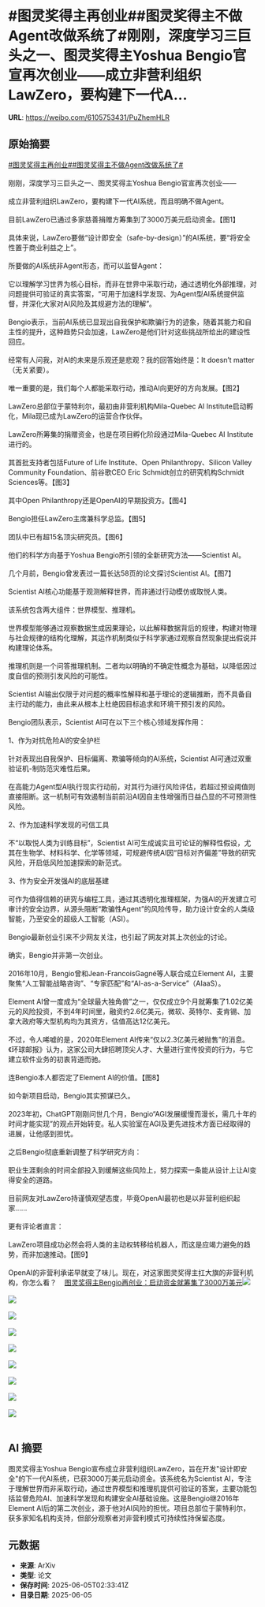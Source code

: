 # #图灵奖得主再创业##图灵奖得主不做Agent改做系统了#刚刚，深度学习三巨头之一、图灵奖得主Yoshua Bengio官宣再次创业——成立非营利组织LawZero，要构建下一代A...

**URL**: https://weibo.com/6105753431/PuZhemHLR

## 原始摘要

<a href="https://m.weibo.cn/search?containerid=231522type%3D1%26t%3D10%26q%3D%23%E5%9B%BE%E7%81%B5%E5%A5%96%E5%BE%97%E4%B8%BB%E5%86%8D%E5%88%9B%E4%B8%9A%23&amp;extparam=%23%E5%9B%BE%E7%81%B5%E5%A5%96%E5%BE%97%E4%B8%BB%E5%86%8D%E5%88%9B%E4%B8%9A%23" data-hide=""><span class="surl-text">#图灵奖得主再创业#</span></a><a href="https://m.weibo.cn/search?containerid=231522type%3D1%26t%3D10%26q%3D%23%E5%9B%BE%E7%81%B5%E5%A5%96%E5%BE%97%E4%B8%BB%E4%B8%8D%E5%81%9AAgent%E6%94%B9%E5%81%9A%E7%B3%BB%E7%BB%9F%E4%BA%86%23&amp;extparam=%23%E5%9B%BE%E7%81%B5%E5%A5%96%E5%BE%97%E4%B8%BB%E4%B8%8D%E5%81%9AAgent%E6%94%B9%E5%81%9A%E7%B3%BB%E7%BB%9F%E4%BA%86%23" data-hide=""><span class="surl-text">#图灵奖得主不做Agent改做系统了#</span></a><br><br>刚刚，深度学习三巨头之一、图灵奖得主Yoshua Bengio官宣再次创业——<br><br>成立非营利组织LawZero，要构建下一代AI系统，而且明确不做Agent。<br><br>目前LawZero已通过多家慈善捐赠方筹集到了3000万美元启动资金。【图1】<br><br>具体来说，LawZero要做“设计即安全（safe-by-design）”的AI系统，要“将安全性置于商业利益之上”。<br><br>所要做的AI系统非Agent形态，而可以监督Agent：<br><br>它以理解学习世界为核心目标，而非在世界中采取行动，通过透明化外部推理，对问题提供可验证的真实答案，“可用于加速科学发现、为Agent型AI系统提供监督，并深化大家对AI风险及其规避方法的理解”。<br><br>Bengio表示，当前AI系统已显现出自我保护和欺骗行为的迹象，随着其能力和自主性的提升，这种趋势只会加速，LawZero是他们针对这些挑战所给出的建设性回应。<br><br>经常有人问我，对AI的未来是乐观还是悲观？我的回答始终是：It doesn’t matter（无关紧要）。<br><br>唯一重要的是，我们每个人都能采取行动，推动AI向更好的方向发展。【图2】<br><br>LawZero总部位于蒙特利尔，最初由非营利机构Mila-Quebec AI Institute启动孵化，Mila现已成为LawZero的运营合作伙伴。<br><br>LawZero所筹集的捐赠资金，也是在项目孵化阶段通过Mila-Quebec AI Institute进行的。<br><br>其首批支持者包括Future of Life Institute、Open Philanthropy、Silicon Valley Community Foundation、前谷歌CEO Eric Schmidt创立的研究机构Schmidt Sciences等。【图3】<br><br>其中Open Philanthropy还是OpenAI的早期投资方。【图4】<br><br>Bengio担任LawZero主席兼科学总监。【图5】<br><br>团队中已有超15名顶尖研究员。【图6】<br><br>他们的科学方向基于Yoshua Bengio所引领的全新研究方法——Scientist AI。<br><br>几个月前，Bengio曾发表过一篇长达58页的论文探讨Scientist AI。【图7】<br><br>Scientist AI核心功能基于观测解释世界，而非通过行动模仿或取悦人类。<br><br>该系统包含两大组件：世界模型、推理机。<br><br>世界模型能够通过观察数据生成因果理论，以此解释数据背后的规律，构建对物理与社会规律的结构化理解，其运作机制类似于科学家通过观察自然现象提出假说并构建理论体系。<br><br>推理机则是一个问答推理机制。二者均以明确的不确定性概念为基础，以降低因过度自信的预测引发风险的可能性。<br><br>Scientist AI输出仅限于对问题的概率性解释和基于理论的逻辑推断，而不具备自主行动的能力，由此来从根本上杜绝因目标追求和环境干预引发的风险。<br><br>Bengio团队表示，Scientist AI可在以下三个核心领域发挥作用：<br><br>1、作为对抗危险AI的安全护栏  <br><br>针对表现出自我保护、目标偏离、欺骗等倾向的AI系统，Scientist AI可通过双重验证机-制防范灾难性后果。  <br><br>在高能力Agent型AI执行现实行动前，对其行为进行风险评估，若超过预设阈值则直接阻断。这一机制可有效遏制当前前沿AI因自主性增强而日益凸显的不可预测性风险。  <br><br>2、作为加速科学发现的可信工具<br><br>不“以取悦人类为训练目标”，Scientist AI可生成诚实且可论证的解释性假设，尤其在生物学、材料科学、化学等领域，可规避传统AI因“目标对齐偏差”导致的研究风险，开启低风险加速探索的新范式。<br><br>3、作为安全开发强AI的底层基建<br><br>可作为值得信赖的研究与编程工具，通过其透明化推理框架，为强AI的开发建立可审计的安全边界，从源头阻断“欺骗性Agent”的风险传导，助力设计安全的人类级智能，乃至安全的超级人工智能（ASI）。<br><br>Bengio最新创业引来不少网友关注，也引起了网友对其上次创业的讨论。<br><br>确实，Bengio并非第一次创业。<br><br>2016年10月，Bengio曾和Jean-FrancoisGagné等人联合成立Element AI，主要聚焦“人工智能战略咨询”、“专家匹配”和“AI-as-a-Service”（AIaaS）。<br><br>Element AI曾一度成为“全球最大独角兽”之一，仅仅成立9个月就筹集了1.02亿美元的风险投资，不到4年时间里，融资约2.6亿美元，微软、英特尔、麦肯锡、加拿大政府等大型机构均为其资方，估值高达12亿美元。<br><br>不过，令人唏嘘的是，2020年Element AI传来“仅以2.3亿美元被抛售”的消息。《环球邮报》认为，这家公司大肆招聘顶尖人才、大量进行宣传投资的行为，与它建立软件业务的初衷背道而驰。<br><br>连Bengio本人都否定了Element AI的价值。【图8】<br><br>如今新项目启动，Bengio其实预谋已久。<br><br>2023年初，ChatGPT刚刚问世几个月，Bengio“AGI发展缓慢而漫长，需几十年的时间才能实现”的观点开始转变。私人实验室在AGI及更先进技术方面已经取得的进展，让他感到担忧。<br><br>之后Bengio彻底重新调整了科学研究方向：<br><br>职业生涯剩余的时间全部投入到缓解这些风险上，努力探索一条能从设计上让AI变得安全的道路。<br><br>目前网友对LawZero持谨慎观望态度，毕竟OpenAI最初也是以非营利组织起家……<br><br>更有评论者直言：<br><br>LawZero项目成功必然会将人类的主动权转移给机器人，而这是应竭力避免的趋势，而非加速推动。【图9】<br><br>OpenAI的非营利承诺早就变了味儿。现在，对这家图灵奖得主扛大旗的非营利机构，你怎么看？<a href="https://weibo.cn/sinaurl?u=https%3A%2F%2Fmp.weixin.qq.com%2Fs%2FbVrpfQu7Nq6522PvRyYaAg" data-hide=""><span class="url-icon"><img style="width: 1rem;height: 1rem" src="https://h5.sinaimg.cn/upload/2015/09/25/3/timeline_card_small_web_default.png" referrerpolicy="no-referrer"></span><span class="surl-text">图灵奖得主Bengio再创业：启动资金就筹集了3000万美元</span></a><img style="" src="https://tvax2.sinaimg.cn/large/006Fd7o3gy1i23dvmxn0nj30wk0k044c.jpg" referrerpolicy="no-referrer"><br><br><img style="" src="https://tvax4.sinaimg.cn/large/006Fd7o3gy1i23dvn3b3kj30zk0i1k3r.jpg" referrerpolicy="no-referrer"><br><br><img style="" src="https://tvax4.sinaimg.cn/large/006Fd7o3gy1i23dvlpxi6j30tj0k0gt0.jpg" referrerpolicy="no-referrer"><br><br><img style="" src="https://tvax1.sinaimg.cn/large/006Fd7o3gy1i23dvml8l9j30zk0h8gq8.jpg" referrerpolicy="no-referrer"><br><br><img style="" src="https://tvax4.sinaimg.cn/large/006Fd7o3gy1i23dvn09adj30zk0hstj0.jpg" referrerpolicy="no-referrer"><br><br><img style="" src="https://tvax4.sinaimg.cn/large/006Fd7o3gy1i23dvj0lhrj30zk0i7n9k.jpg" referrerpolicy="no-referrer"><br><br><img style="" src="https://tvax4.sinaimg.cn/large/006Fd7o3gy1i23dvh7gf6j30zk0cladt.jpg" referrerpolicy="no-referrer"><br><br><img style="" src="https://tvax1.sinaimg.cn/large/006Fd7o3gy1i23dvnff5kj30zk0jy4b8.jpg" referrerpolicy="no-referrer"><br><br><img style="" src="https://tvax2.sinaimg.cn/large/006Fd7o3gy1i23dvb0um1j30zk083419.jpg" referrerpolicy="no-referrer"><br><br>

## AI 摘要

图灵奖得主Yoshua Bengio宣布成立非营利组织LawZero，旨在开发"设计即安全"的下一代AI系统，已获3000万美元启动资金。该系统名为Scientist AI，专注于理解世界而非采取行动，通过世界模型和推理机提供可验证的答案，主要功能包括监督危险AI、加速科学发现和构建安全AI基础设施。这是Bengio继2016年Element AI后的第二次创业，源于他对AI风险的担忧。项目总部位于蒙特利尔，获多家知名机构支持，但部分观察者对非营利模式可持续性持保留态度。

## 元数据

- **来源**: ArXiv
- **类型**: 论文
- **保存时间**: 2025-06-05T02:33:41Z
- **目录日期**: 2025-06-05
